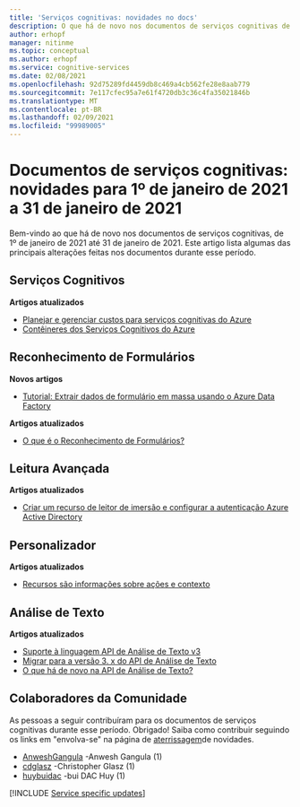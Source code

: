 ```yaml
---
title: 'Serviços cognitivas: novidades no docs'
description: O que há de novo nos documentos de serviços cognitivas de 1º de janeiro de 2021 a 31 de janeiro de 2021.
author: erhopf
manager: nitinme
ms.topic: conceptual
ms.author: erhopf
ms.service: cognitive-services
ms.date: 02/08/2021
ms.openlocfilehash: 92d75289fd4459db8c469a4cb562fe28e8aab779
ms.sourcegitcommit: 7e117cfec95a7e61f4720db3c36c4fa35021846b
ms.translationtype: MT
ms.contentlocale: pt-BR
ms.lasthandoff: 02/09/2021
ms.locfileid: "99989005"
---
```

# <a name="cognitive-services-docs-whats-new-for-january-1-2021---january-31-2021"></a>Documentos de serviços cognitivas: novidades para 1º de janeiro de 2021 a 31 de janeiro de 2021

Bem-vindo ao que há de novo nos documentos de serviços cognitivas, de 1º de janeiro de 2021 até 31 de janeiro de 2021. Este artigo lista algumas das principais alterações feitas nos documentos durante esse período.

## <a name="cognitive-services"></a>Serviços Cognitivos

**Artigos atualizados**

- [Planejar e gerenciar custos para serviços cognitivas do Azure](plan-manage-costs.md)
- [Contêineres dos Serviços Cognitivos do Azure](cognitive-services-container-support.md)

## <a name="form-recognizer"></a>Reconhecimento de Formulários

**Novos artigos**

- [Tutorial: Extrair dados de formulário em massa usando o Azure Data Factory](/azure/cognitive-services/form-recognizer/tutorial-bulk-processing.md)

**Artigos atualizados**

- [O que é o Reconhecimento de Formulários?](/azure/cognitive-services/form-recognizer/overview.md)

## <a name="immersive-reader"></a>Leitura Avançada

**Artigos atualizados**

- [Criar um recurso de leitor de imersão e configurar a autenticação Azure Active Directory](/azure/cognitive-services/immersive-reader/how-to-create-immersive-reader.md)

## <a name="personalizer"></a>Personalizador

**Artigos atualizados**

- [Recursos são informações sobre ações e contexto](/azure/cognitive-services/personalizer/concepts-features.md)

## <a name="text-analytics"></a>Análise de Texto

**Artigos atualizados**

- [Suporte à linguagem API de Análise de Texto v3](/azure/cognitive-services/text-analytics/language-support.md)
- [Migrar para a versão 3. x do API de Análise de Texto](/azure/cognitive-services/text-analytics/migration-guide.md)
- [O que há de novo na API de Análise de Texto?](/azure/cognitive-services/text-analytics/whats-new.md)

## <a name="community-contributors"></a>Colaboradores da Comunidade

As pessoas a seguir contribuíram para os documentos de serviços cognitivas durante esse período. Obrigado! Saiba como contribuir seguindo os links em "envolva-se" na página de [aterrissagem](index.yml)de novidades.

- [AnweshGangula](https://github.com/AnweshGangula) -Anwesh Gangula (1)
- [cdglasz](https://github.com/cdglasz) -Christopher Glasz (1)
- [huybuidac](https://github.com/huybuidac) -bui DAC Huy (1)

[!INCLUDE [Service specific updates](./includes/service-specific-updates.md)]